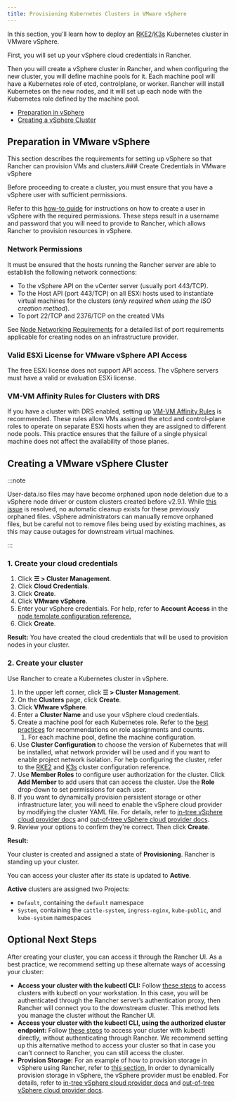 ```yaml
---
title: Provisioning Kubernetes Clusters in VMware vSphere
---
```


<head>
  <link rel="canonical" href="https://ranchermanager.docs.rancher.com/how-to-guides/new-user-guides/launch-kubernetes-with-rancher/use-new-nodes-in-an-infra-provider/vsphere/provision-kubernetes-clusters-in-vsphere"/>
</head>

In this section, you'll learn how to deploy an [RKE2](https://docs.rke2.io/)/[K3s](https://docs.k3s.io/) Kubernetes cluster in VMware vSphere.

First, you will set up your vSphere cloud credentials in Rancher.

Then you will create a vSphere cluster in Rancher, and when configuring the new cluster, you will define machine pools for it. Each machine pool will have a Kubernetes role of etcd, controlplane, or worker. Rancher will install Kubernetes on the new nodes, and it will set up each node with the Kubernetes role defined by the machine pool.

- [Preparation in vSphere](#preparation-in-vmware-vsphere)
- [Creating a vSphere Cluster](#creating-a-vmware-vsphere-cluster)

## Preparation in VMware vSphere

This section describes the requirements for setting up vSphere so that Rancher can provision VMs and clusters.### Create Credentials in VMware vSphere

Before proceeding to create a cluster, you must ensure that you have a vSphere user with sufficient permissions.

Refer to this [how-to guide](create-credentials.md) for instructions on how to create a user in vSphere with the required permissions. These steps result in a username and password that you will need to provide to Rancher, which allows Rancher to provision resources in vSphere.

### Network Permissions

It must be ensured that the hosts running the Rancher server are able to establish the following network connections:

- To the vSphere API on the vCenter server (usually port 443/TCP).
- To the Host API (port 443/TCP) on all ESXi hosts used to instantiate virtual machines for the clusters (*only required when using the ISO creation method*).
- To port 22/TCP and 2376/TCP on the created VMs

See [Node Networking Requirements](../../../kubernetes-clusters-in-rancher-setup/node-requirements-for-rancher-managed-clusters.md#networking-requirements) for a detailed list of port requirements applicable for creating nodes on an infrastructure provider.

### Valid ESXi License for VMware vSphere API Access

The free ESXi license does not support API access. The vSphere servers must have a valid or evaluation ESXi license.

### VM-VM Affinity Rules for Clusters with DRS

If you have a cluster with DRS enabled, setting up [VM-VM Affinity Rules](https://docs.vmware.com/en/VMware-vSphere/6.5/com.vmware.vsphere.resmgmt.doc/GUID-7297C302-378F-4AF2-9BD6-6EDB1E0A850A.html) is recommended. These rules allow VMs assigned the etcd and control-plane roles to operate on separate ESXi hosts when they are assigned to different node pools. This practice ensures that the failure of a single physical machine does not affect the availability of those planes.

## Creating a VMware vSphere Cluster

:::note

User-data.iso files may have become orphaned upon node deletion due to a vSphere node driver or custom clusters created before v2.9.1. While [this issue](https://github.com/rancher/rancher/issues/25073) is resolved, no automatic cleanup exists for these previously orphaned files. vSphere administrators can manually remove orphaned files, but be careful not to remove files being used by existing machines, as this may cause outages for downstream virtual machines.

:::

### 1. Create your cloud credentials

1. Click **☰ > Cluster Management**.
1. Click **Cloud Credentials**.
1. Click **Create**.
1. Click **VMware vSphere**.
1. Enter your vSphere credentials. For help, refer to **Account Access** in the [node template configuration reference.](../../../../../reference-guides/cluster-configuration/downstream-cluster-configuration/node-template-configuration/vsphere.md)
1. Click **Create**.

**Result:** You have created the cloud credentials that will be used to provision nodes in your cluster.

### 2. Create your cluster

Use Rancher to create a Kubernetes cluster in vSphere.

1. In the upper left corner, click **☰ > Cluster Management**.
1. On the **Clusters** page, click **Create**.
1. Click **VMware vSphere**.
1. Enter a **Cluster Name** and use your vSphere cloud credentials.
1. Create a machine pool for each Kubernetes role. Refer to the [best practices](../use-new-nodes-in-an-infra-provider.md#node-roles) for recommendations on role assignments and counts.
    1. For each machine pool, define the machine configuration.
1. Use **Cluster Configuration** to choose the version of Kubernetes that will be installed, what network provider will be used and if you want to enable project network isolation. For help configuring the cluster, refer to the [RKE2](../../../../../reference-guides/cluster-configuration/rancher-server-configuration/rke2-cluster-configuration.md) and [K3s](../../../../../reference-guides/cluster-configuration/rancher-server-configuration/k3s-cluster-configuration.md) cluster configuration reference.
1. Use **Member Roles** to configure user authorization for the cluster. Click **Add Member** to add users that can access the cluster. Use the **Role** drop-down to set permissions for each user.
1. If you want to dynamically provision persistent storage or other infrastructure later, you will need to enable the vSphere cloud provider by modifying the cluster YAML file. For details, refer to [in-tree vSphere cloud provider docs](../../../../../how-to-guides/new-user-guides/kubernetes-clusters-in-rancher-setup/set-up-cloud-providers/configure-in-tree-vsphere.md) and [out-of-tree vSphere cloud provider docs](../../../../../how-to-guides/new-user-guides/kubernetes-clusters-in-rancher-setup/set-up-cloud-providers/configure-out-of-tree-vsphere.md).
1. Review your options to confirm they're correct. Then click **Create**.

**Result:**

Your cluster is created and assigned a state of **Provisioning**. Rancher is standing up your cluster.

You can access your cluster after its state is updated to **Active**.

**Active** clusters are assigned two Projects:

- `Default`, containing the `default` namespace
- `System`, containing the `cattle-system`, `ingress-nginx`, `kube-public`, and `kube-system` namespaces


## Optional Next Steps

After creating your cluster, you can access it through the Rancher UI. As a best practice, we recommend setting up these alternate ways of accessing your cluster:

- **Access your cluster with the kubectl CLI:** Follow [these steps](../../../../new-user-guides/manage-clusters/access-clusters/use-kubectl-and-kubeconfig.md#accessing-clusters-with-kubectl-from-your-workstation) to access clusters with kubectl on your workstation. In this case, you will be authenticated through the Rancher server’s authentication proxy, then Rancher will connect you to the downstream cluster. This method lets you manage the cluster without the Rancher UI.
- **Access your cluster with the kubectl CLI, using the authorized cluster endpoint:** Follow [these steps](../../../../new-user-guides/manage-clusters/access-clusters/use-kubectl-and-kubeconfig.md#authenticating-directly-with-a-downstream-cluster) to access your cluster with kubectl directly, without authenticating through Rancher. We recommend setting up this alternative method to access your cluster so that in case you can’t connect to Rancher, you can still access the cluster.
- **Provision Storage:** For an example of how to provision storage in vSphere using Rancher, refer to [this section.](../../../manage-clusters/provisioning-storage-examples/provisioning-storage-examples.md) In order to dynamically provision storage in vSphere, the vSphere provider must be enabled. For details, refer to [in-tree vSphere cloud provider docs](../../../../../how-to-guides/new-user-guides/kubernetes-clusters-in-rancher-setup/set-up-cloud-providers/configure-in-tree-vsphere.md) and [out-of-tree vSphere cloud provider docs](../../../../../how-to-guides/new-user-guides/kubernetes-clusters-in-rancher-setup/set-up-cloud-providers/configure-out-of-tree-vsphere.md).
